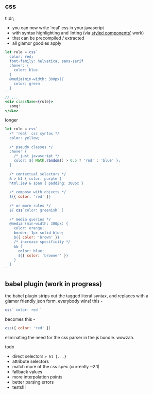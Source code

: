 css
---

tl:dr; 
  - you can now write 'real' css in your javascript
  - with syntax highlighting and linting (via [styled components'](https://github.com/styled-components/styled-components) work)
  - that can be precompiled / extracted 
  - all glamor goodies apply 

```jsx
let rule = css`
  color: red;
  font-family: helvetica, sans-serif
  :hover: {
    color: blue
  }
  @media(min-width: 300px){
    color: green
  }
`
// ...
<div className={rule}>
  zomg!
</div>
```

longer 

```jsx
let rule = css`
  /* 'real' css syntax */
  color: yellow; 
  
  /* pseudo classes */  
  :hover {
    /* just javascript */
    color: ${ Math.random() > 0.5 ? 'red' : 'blue' };
  }
  
  /* contextual selectors */
  & > h1 { color: purple }  
  html.ie9 & span { padding: 300px }
  
  /* compose with objects */
  ${{ color: 'red' }}
  
  /* or more rules */
  ${ css`color: greenish` }
  
  /* media queries */
  @media (min-width: 300px) {
    color: orange;
    border: 1px solid blue;
    ${{ color: 'brown' }}
    /* increase specificity */
    && {
      color: blue;
      ${{ color: 'browner' }}
    }
  }
`
```


babel plugin (work in progress)
---

the babel plugin strips out the tagged literal syntax,
and replaces with a glamor friendly json form. everybody wins! this - 
```jsx
css` color: red `
```
becomes this -
```jsx
css({ color: 'red' })
```
eliminating the need for the css parser in the js bundle. wowzah.


todo

- direct selectors `> h1 {...}`
- attribute selectors 
- match more of the css spec (currently ~2.1)
- fallback values
- more interpolation points
- better parsing errors
- tests!!!
